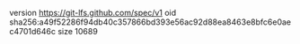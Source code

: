 version https://git-lfs.github.com/spec/v1
oid sha256:a49f52286f94db40c357866bd393e56ac92d88ea8463e8bfc6e0aec4701d646c
size 10689
